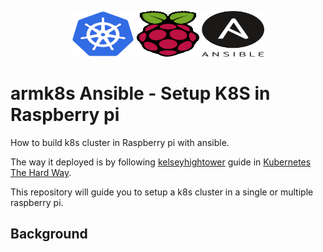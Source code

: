 <p align="center">
    <a href="https://kubernetes.io/"><img src="https://github.com/armk8s/ansible/blob/main/images/kubernetes.png" width="100" height="73"></a>    <a href="https://www.raspberrypi.org/"><img src="https://github.com/armk8s/ansible/blob/main/images/raspberry-pi.png" width="100" height="73" ></a>    <a href="https://www.ansible.com/"><img src="https://github.com/armk8s/ansible/blob/main/images/ansible.png" width="100" height="73"></a>
</p>

# armk8s Ansible - Setup K8S in Raspberry pi

How to build k8s cluster in Raspberry pi with ansible.

The way it deployed is by following [kelseyhightower](https://github.com/kelseyhightower) guide in [Kubernetes The Hard Way](https://github.com/kelseyhightower/kubernetes-the-hard-way).

This repository will guide you to setup a k8s cluster in a single or multiple raspberry pi.

## Background

